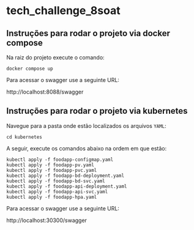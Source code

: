 # tech_challenge_8soat

## Instruções para rodar o projeto via docker compose

Na raiz do projeto execute o comando:

`docker compose up`

Para acessar o swagger use a seguinte URL:

http://localhost:8088/swagger

## Instruções para rodar o projeto via kubernetes

Navegue para a pasta onde estão localizados os arquivos `YAML`:

`cd kubernetes`

A seguir, execute os comandos abaixo na ordem em que estão:

`kubectl apply -f foodapp-configmap.yaml`  
`kubectl apply -f foodapp-pv.yaml`  
`kubectl apply -f foodapp-pvc.yaml`  
`kubectl apply -f foodapp-bd-deployment.yaml`  
`kubectl apply -f foodapp-bd-svc.yaml`  
`kubectl apply -f foodapp-api-deployment.yaml`  
`kubectl apply -f foodapp-api-svc.yaml`  
`kubectl apply -f foodapp-hpa.yaml`  

Para acessar o swagger use a seguinte URL:

http://localhost:30300/swagger